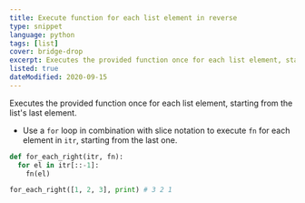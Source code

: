 ```yaml
---
title: Execute function for each list element in reverse
type: snippet
language: python
tags: [list]
cover: bridge-drop
excerpt: Executes the provided function once for each list element, starting from the list's last element.
listed: true
dateModified: 2020-09-15
---
```


Executes the provided function once for each list element, starting from the list's last element.

- Use a `for` loop in combination with slice notation to execute `fn` for each element in `itr`, starting from the last one.

```py
def for_each_right(itr, fn):
  for el in itr[::-1]:
    fn(el)

for_each_right([1, 2, 3], print) # 3 2 1
```
